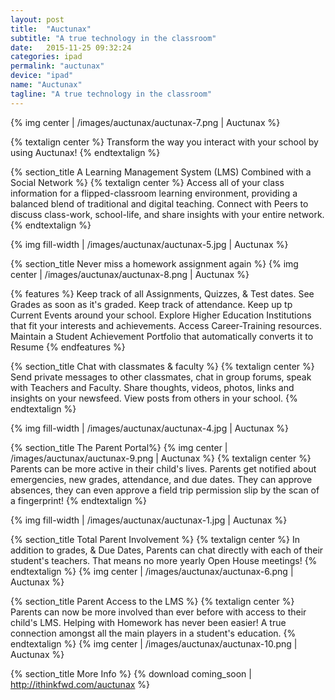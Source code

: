```yaml
---
layout: post
title:  "Auctunax"
subtitle: "A true technology in the classroom"
date:   2015-11-25 09:32:24
categories: ipad
permalink: "auctunax"
device: "ipad"
name: "Auctunax"
tagline: "A true technology in the classroom"
---
```



{% img center | /images/auctunax/auctunax-7.png | Auctunax %}

{% textalign center %}
Transform the way you interact with your school by using Auctunax!
{% endtextalign %}

{% section_title A Learning Management System (LMS) Combined with a Social Network %}
{% textalign center %}
Access all of your class information for a flipped-classroom learning environment, providing a balanced blend of traditional and digital teaching. Connect with Peers to discuss class-work, school-life, and share insights with your entire network.
{% endtextalign %}

{% img fill-width | /images/auctunax/auctunax-5.jpg | Auctunax %}



{% section_title Never miss a homework assignment again %}
{% img center | /images/auctunax/auctunax-8.png | Auctunax %}

{% features %}
Keep track of all Assignments, Quizzes, & Test dates. 
See Grades as soon as it's graded.
Keep track of attendance.
Keep up tp Current Events around your school.
Explore Higher Education Institutions that fit your interests and achievements.
Access Career-Training resources.
Maintain a Student Achievement Portfolio that automatically converts it to Resume
{% endfeatures %}

{% section_title Chat with classmates & faculty %}
{% textalign center %}
Send private messages to other classmates, chat in group forums, speak with Teachers and Faculty. Share thoughts, videos, photos, links and insights on your newsfeed. View posts from others in your school.
{% endtextalign %}

{% img fill-width | /images/auctunax/auctunax-4.jpg | Auctunax %}


{% section_title The Parent Portal%} 
{% img center | /images/auctunax/auctunax-9.png | Auctunax %}
{% textalign center %}
Parents can be more active in their child's lives. Parents get notified about emergencies, new grades, attendance, and due dates. They can approve absences, they can even approve a field trip permission slip by the scan of a fingerprint!
{% endtextalign %}


{% img fill-width | /images/auctunax/auctunax-1.jpg | Auctunax %}

{% section_title Total Parent Involvement %}
{% textalign center %}
In addition to grades, & Due Dates, Parents can chat directly with each of their student's teachers. That means no more yearly Open House meetings!
{% endtextalign %}
{% img center | /images/auctunax/auctunax-6.png | Auctunax %}

{% section_title Parent Access to the LMS  %}
{% textalign center %}
Parents can now be more involved than ever before with access to their child's LMS. Helping with Homework has never been easier! A true connection amongst all the main players in a student's education.
{% endtextalign %}
{% img center | /images/auctunax/auctunax-10.png | Auctunax %}



{% section_title More Info %}
{% download coming_soon | http://ithinkfwd.com/auctunax %}